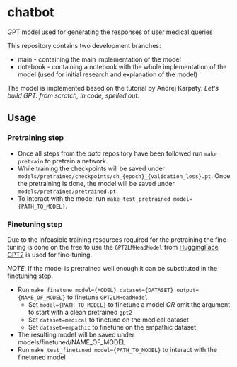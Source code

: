 # chatbot
GPT model used for generating the responses of user medical queries

This repository contains two development branches:
- main - containing the main implementation of the model
- notebook - containing a notebook with the whole implementation of the model (used for initial research and explanation of the model)

The model is implemented based on the tutorial by Andrej Karpaty: *Let's build GPT: from scratch, in code, spelled out.*


## Usage

### Pretraining step
- Once all steps from the *data* repository have been followed run `make pretrain` to pretrain a network.
- While training the checkpoints will be saved under `models/pretrained/checkpoints/ch_{epoch}_{validation_loss}.pt`. Once the pretraining is done, the model will be saved under `models/pretrained/pretrained.pt`.
- To interact with the model run `make test_pretrained model={PATH_TO_MODEL}`.

### Finetuning step
Due to the infeasible training resources required for the pretraining the fine-tuning is done on the free to use the `GPT2LMHeadModel` from [HuggingFace GPT2](https://huggingface.co/docs/transformers/model_doc/gpt2) is used for fine-tuning.

*NOTE*: If the model is pretrained well enough it can be substituted in the finetuning step.

- Run `make finetune model={MODEL} dataset={DATASET} output={NAME_OF_MODEL}` to finetune `GPT2LMHeadModel`
    - Set `model={PATH_TO_MODEL}` to finetune a model *OR* omit the argument to start with a clean pretrained `gpt2`
    - Set `dataset=medical` to finetune on the medical dataset
    - Set `dataset=empathic` to finetune on the empathic dataset
- The resulting model will be saved under models/finetuned/NAME_OF_MODEL
- Run `make test_finetuned model={PATH_TO_MODEL}` to interact with the finetuned model
